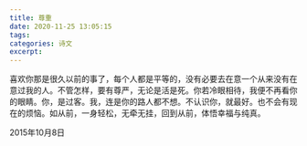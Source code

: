 ```yaml
---
title: 尊重
date: 2020-11-25 13:05:15
tags:
categories: 诗文
excerpt: 
---
```

喜欢你那是很久以前的事了，每个人都是平等的，没有必要去在意一个从来没有在意过我的人。不管怎样，要有尊严，无论是活是死。你若冷眼相待，我便不再看你的眼睛。你，是过客。我，连是你的路人都不想。不认识你，就最好。也不会有现在的烦恼。如从前，一身轻松，无牵无挂，回到从前，体悟幸福与纯真。

2015年10月8日
